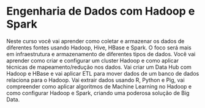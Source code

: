 # Engenharia de Dados com Hadoop e Spark

Neste curso você vai aprender como coletar e armazenar os dados de diferentes fontes usando Hadoop, Hive, HBase e Spark. O foco será mais em infraestrutura e armazenamento de diferentes tipos de dados. Você vai aprender como criar e configurar um cluster Hadoop e como aplicar técnicas de mapeamento/redução nos dados. Vai criar um Data Hub com Hadoop e HBase e vai aplicar ETL para mover dados de um banco de dados relaciona para o Hadoop. Vai extrair dados usando R, Python e Pig, vai compreender como aplicar algoritmos de Machine Learning no Hadoop e como configurar Hadoop e Spark, criando uma poderosa solução de Big Data.